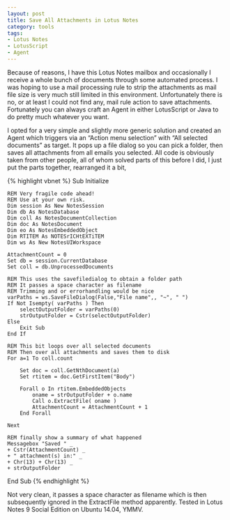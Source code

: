 ```yaml
---
layout: post
title: Save All Attachments in Lotus Notes
category: tools
tags:
- Lotus Notes
- LotusScript
- Agent
---
```

Because of reasons, I have this Lotus Notes mailbox and occasionally I receive a whole bunch of documents through some automated process. I was hoping to use a mail processing rule to strip the attachments as mail file size is very much still limited in this environment. Unfortunately there is no, or at least I could not find any, mail rule action to save attachments. Fortunately you can always craft an Agent in either LotusScript or Java to do pretty much whatever you want.

I opted for a very simple and slightly more generic solution and created an Agent which triggers via an “Action menu selection” with “All selected documents” as target. It pops up a file dialog so you can pick a folder, then saves all attachments from all emails you selected. All code is obviously taken from other people, all of whom solved parts of this before I did, I just put the parts together, rearranged it a bit,

{% highlight vbnet %}
Sub Initialize
     
    REM Very fragile code ahead!
    REM Use at your own risk.
    Dim session As New NotesSession
    Dim db As NotesDatabase
    Dim coll As NotesDocumentCollection
    Dim doc As NotesDocument
    Dim eo As NotesEmbeddedObject
    Dim RTITEM As NOTESrICHtEXTiTEM
    Dim ws As New NotesUIWorkspace
     
    AttachmentCount = 0
    Set db = session.CurrentDatabase
    Set coll = db.UnprocessedDocuments
     
    REM This uses the savefiledialog to obtain a folder path
    REM It passes a space character as filename
    REM Trimming and or errorhandling would be nice
    varPaths = ws.SaveFileDialog(False,"File name",, "~", " ")
    If Not Isempty( varPaths ) Then
        selectOutputFolder = varPaths(0)
        strOutputFolder = Cstr(selectOutputFolder)
    Else
        Exit Sub
    End If
     
    REM This bit loops over all selected documents
    REM Then over all attachments and saves them to disk
    For a=1 To coll.count     
         
        Set doc = coll.GetNthDocument(a)     
        Set rtitem = doc.GetFirstItem("Body")     
         
        Forall o In rtitem.EmbeddedObjects
            oname = strOutputFolder + o.name
            Call o.ExtractFile( oname )
            AttachmentCount = AttachmentCount + 1
        End Forall
         
    Next
     
    REM finally show a summary of what happened 
    Messagebox "Saved " _
    + Cstr(AttachmentCount) _
    + " attachment(s) in:" _
    + Chr(13) + Chr(13) _
    + strOutputFolder
     
End Sub
{% endhighlight %}


Not very clean, it passes a space character as filename which is then subsequently ignored in the ExtractFile method apparently. Tested in Lotus Notes 9 Social Edition on Ubuntu 14.04, YMMV.